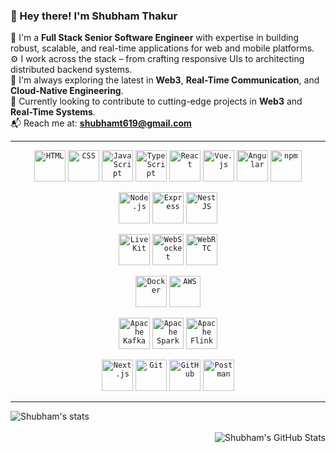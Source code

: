 ### 👋 Hey there! I'm Shubham Thakur

💼 I'm a **Full Stack Senior Software Engineer** with expertise in building robust, scalable, and real-time applications for web and mobile platforms.  
⚙️ I work across the stack – from crafting responsive UIs to architecting distributed backend systems.  
🧠 I'm always exploring the latest in **Web3**, **Real-Time Communication**, and **Cloud-Native Engineering**.  
🎯 Currently looking to contribute to cutting-edge projects in **Web3** and **Real-Time Systems**.  
📬 Reach me at: **shubhamt619@gmail.com**

---

<div align="center">

<!-- Languages & Frameworks -->
<code><img height="50" src="https://user-images.githubusercontent.com/25181517/192158954-f88b5814-d510-4564-b285-dff7d6400dad.png" alt="HTML" title="HTML" /></code>
<code><img height="50" src="https://user-images.githubusercontent.com/25181517/183898674-75a4a1b1-f960-4ea9-abcb-637170a00a75.png" alt="CSS" title="CSS" /></code>
<code><img height="50" src="https://user-images.githubusercontent.com/25181517/117447155-6a868a00-af3d-11eb-9cfe-245df15c9f3f.png" alt="JavaScript" title="JavaScript" /></code>
<code><img height="50" src="https://user-images.githubusercontent.com/25181517/183890598-19a0ac2d-e88a-4005-a8df-1ee36782fde1.png" alt="TypeScript" title="TypeScript" /></code>
<code><img height="50" src="https://user-images.githubusercontent.com/25181517/183897015-94a058a6-b86e-4e42-a37f-bf92061753e5.png" alt="React" title="React" /></code>
<code><img height="50" src="https://user-images.githubusercontent.com/25181517/117448124-a2da9800-af3e-11eb-85d2-bd1b69b65603.png" alt="Vue.js" title="Vue.js" /></code>
<code><img height="50" src="https://user-images.githubusercontent.com/25181517/183890595-779a7e64-3f43-4634-bad2-eceef4e80268.png" alt="Angular" title="Angular" /></code>
<code><img height="50" src="https://user-images.githubusercontent.com/25181517/121401671-49102800-c959-11eb-9f6f-74d49a5e1774.png" alt="npm" title="npm" /></code>

<!-- Backend -->
<code><img height="50" src="https://user-images.githubusercontent.com/25181517/183568594-85e280a7-0d7e-4d1a-9028-c8c2209e073c.png" alt="Node.js" title="Node.js" /></code>
<code><img height="50" src="https://user-images.githubusercontent.com/25181517/183859966-a3462d8d-1bc7-4880-b353-e2cbed900ed6.png" alt="Express" title="Express" /></code>
<code><img height="50" src="https://nestjs.com/img/logo-small.svg" alt="NestJS" title="NestJS" /></code>

<!-- Realtime -->
<code><img height="50" src="https://avatars.githubusercontent.com/u/57690552?s=200&v=4" alt="LiveKit" title="LiveKit" /></code>
<code><img height="50" src="https://user-images.githubusercontent.com/25181517/187070862-03888f18-2e63-4332-95fb-3ba4f2708e59.png" alt="WebSocket" title="WebSocket" /></code>
<code><img height="50" src="https://upload.wikimedia.org/wikipedia/commons/d/d2/WebRTC_Logo_2011.svg" alt="WebRTC" title="WebRTC" /></code>

<!-- DevOps & Cloud -->
<code><img height="50" src="https://user-images.githubusercontent.com/25181517/117207330-263ba280-adf4-11eb-9b97-0ac5b40bc3be.png" alt="Docker" title="Docker" /></code>
<code><img height="50" src="https://user-images.githubusercontent.com/25181517/183896132-54262f2e-6d98-41e3-8888-e40ab5a17326.png" alt="AWS" title="AWS" /></code>

<!-- Apache Stack -->
<code><img height="50" src="https://upload.wikimedia.org/wikipedia/commons/0/05/Apache_kafka.svg" alt="Apache Kafka" title="Apache Kafka" /></code>
<code><img height="50" src="https://upload.wikimedia.org/wikipedia/commons/f/f3/Apache_Spark_logo.svg" alt="Apache Spark" title="Apache Spark" /></code>
<code><img height="50" src="https://upload.wikimedia.org/wikipedia/commons/3/38/Apache_Flink_logo.svg" alt="Apache Flink" title="Apache Flink" /></code>

<!-- Web & Tools -->
<code><img height="50" src="https://assets.vercel.com/image/upload/v1662140061/nextjs/Icon_dark_background.png" alt="Next.js" title="Next.js" /></code>
<code><img height="50" src="https://user-images.githubusercontent.com/25181517/192108372-f71d70ac-7ae6-4c0d-8395-51d8870c2ef0.png" alt="Git" title="Git" /></code>
<code><img height="50" src="https://user-images.githubusercontent.com/25181517/192108374-8da61ba1-99ec-41d7-80b8-fb2f7c0a4948.png" alt="GitHub" title="GitHub" /></code>
<code><img height="50" src="https://user-images.githubusercontent.com/25181517/192109061-e138ca71-337c-4019-8d42-4792fdaa7128.png" alt="Postman" title="Postman" /></code>

</div>

---

![Shubham's stats](http://github-profile-summary-cards.vercel.app/api/cards/repos-per-language?username=shubhamt619&theme=github_dark)  
<a href="https://github.com/shubhamt619">  
  <img align="right" src="https://github-readme-stats.vercel.app/api?username=shubhamt619&show_icons=true&line_height=27&title_color=70a5fd&icon_color=bf91f3&text_color=38bdae&bg_color=0D1117" alt="Shubham's GitHub Stats" />
</a>

